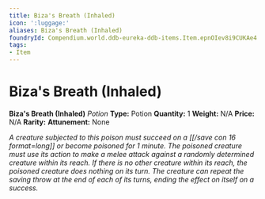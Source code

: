 ```yaml
---
title: Biza's Breath (Inhaled)
icon: ':luggage:'
aliases: Biza's Breath (Inhaled)
foundryId: Compendium.world.ddb-eureka-ddb-items.Item.epnOIev8i9CUKAe4
tags:
- Item
---
```


# Biza's Breath (Inhaled)

**Biza's Breath (Inhaled)**
_Potion_
**Type:** Potion
**Quantity:** 1
**Weight:** N/A
**Price:** N/A
**Rarity:** 
**Attunement:** None

*A creature subjected to this poison must succeed on a [[/save con 16 format=long]] or become poisoned for 1 minute. The poisoned creature must use its action to make a melee attack against a randomly determined creature within its reach. If there is no other creature within its reach, the poisoned creature does nothing on its turn. The creature can repeat the saving throw at the end of each of its turns, ending the effect on itself on a success.*